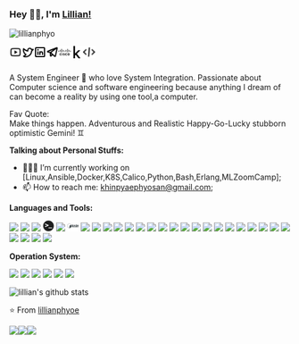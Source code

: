 ### Hey 👋🏽, I'm [Lillian!](https://about.me/lillianphyoe)    
<p align="left"> <img src="https://komarev.com/ghpvc/?username=lillianphyo" alt="lillianphyo" /> </p>   
<a href="https://youtube.com/@lillianphyo">
  <img align="left" alt="lillian's Youtube" width="22px" src="src/youtube.svg" />
</a>
<a href="https://twitter.com/lillianphyo">
  <img align="left" alt="lillian's Twitter" width="22px" src="src/twitter.svg" />
</a>
<a href="https://www.linkedin.com/in/lillianphyo/">
  <img align="left" alt="lillian's LinkdeIN" width="22px" src="src/linkedin.svg" />
</a>
<a href="https://t.me/lillianphyo">
  <img align="left" alt="lillian's Telegram" width="22px" src="src/telegram.svg" />
</a>
<a href="https://developer.cisco.com/user/profile/55aadd53-9704-11e8-9afd-0605a886e7c7">
  <img align="left" alt="lillian's devnet" width="22px" src="src/cisco.svg" />
</a>
<a href="https://www.kaggle.com/lillianphyo">
  <img align="left" alt="lillian's devnet" width="22px" src="src/kaggle.svg" />
</a>
<a href="https://g.dev/lillianphyo">
  <img align="left" alt="lillian's devnet" width="22px" src="src/google-dev.svg" />
</a>

<br />
<br />

A System Engineer 🚀 who love System Integration. Passionate about Computer science and software engineering because anything I dream of can become a reality by using one tool,a computer.   

Fav Quote:   
Make things happen. Adventurous and Realistic Happy-Go-Lucky stubborn optimistic Gemini! ♊

<!--- <img align="right"  src="https://media1.tenor.com/images/e8a3b80ecb33fd79b04f093cccd2353b/tenor.gif?itemid=15853135" /> -->
  
**Talking about Personal Stuffs:**

- 👨🏽‍💻 I’m currently working on [Linux,Ansible,Docker,K8S,Calico,Python,Bash,Erlang,MLZoomCamp];
- 📫 How to reach me: khinpyaephyosan@gmail.com;
<!--- - 📝[Resume](https://drive.google.com/file/d/1PzltvM67Nx7roHoU2mI5qeXE41PfYdGa/view?usp=sharing) -->

**Languages and Tools:**  

<code><img height="20" src="https://cdn.jsdelivr.net/npm/simple-icons@3.12.4/icons/python.svg"></code>
<code><img height="20" src="https://cdn.jsdelivr.net/npm/simple-icons@3.12.4/icons/mysql.svg"></code>
<code><img height="20" src="https://cdn.jsdelivr.net/npm/simple-icons@3.12.4/icons/git.svg"></code>
<code><img height="20" src="https://raw.githubusercontent.com/github/explore/80688e429a7d4ef2fca1e82350fe8e3517d3494d/topics/terminal/terminal.png"></code>
<code><img height="20" src="https://cdn.jsdelivr.net/npm/simple-icons@3.12.4/icons/ansible.svg"></code>
<code><img height="20" src="https://raw.githubusercontent.com/github/explore/80688e429a7d4ef2fca1e82350fe8e3517d3494d/topics/bash/bash.png"></code>
<code><img height="20" src="https://cdn.jsdelivr.net/npm/simple-icons@3.12.4/icons/erlang.svg"></code>
<code><img height="20" src="https://avatars0.githubusercontent.com/u/2165682?s=200&v=4"></code>
<code><img height="20" src="https://avatars0.githubusercontent.com/u/8827988?s=200&v=4"></code>
<code><img height="20" src="https://cdn.jsdelivr.net/npm/simple-icons@3.12.4/icons/linux.svg"></code>
<code><img height="20" src="https://cdn.jsdelivr.net/npm/simple-icons@3.12.4/icons/docker.svg"></code>
<code><img height="20" src="https://cdn.jsdelivr.net/npm/simple-icons@3.12.4/icons/prometheus.svg"></code>
<code><img height="20" src="https://cdn.jsdelivr.net/npm/simple-icons@3.12.4/icons/grafana.svg"></code>
<code><img height="20" src="https://avatars1.githubusercontent.com/u/4561226?s=200&v=4"></code>
<code><img height="20" src="https://avatars0.githubusercontent.com/u/5142645?s=200&v=4"></code>
<code><img height="20" src="https://cdn.jsdelivr.net/npm/simple-icons@3.12.4/icons/elasticsearch.svg"></code>
<code><img height="20" src="https://cdn.jsdelivr.net/npm/simple-icons@3.12.4/icons/elasticstack.svg"></code>
<code><img height="20" src="https://cdn.jsdelivr.net/npm/simple-icons@3.12.4/icons/eclipsemosquitto.svg"></code>
<code><img height="20" src="https://avatars3.githubusercontent.com/u/6178456?s=200&v=4"></code>
<code><img height="20" src="https://avatars3.githubusercontent.com/u/24291394?s=200&v=4"></code>
<code><img height="20" src="https://avatars3.githubusercontent.com/u/6748139?s=200&v=4"></code>
<code><img height="20" src="https://avatars0.githubusercontent.com/u/1282630?s=200&v=4"></code>
<code><img height="20" src="https://avatars3.githubusercontent.com/u/22860722?s=200&v=4"></code>
<code><img height="20" src="https://avatars1.githubusercontent.com/u/30269780?s=200&v=4"></code>
<code><img height="20" src="https://cdn.jsdelivr.net/npm/simple-icons@3.12.4/icons/kubernetes.svg"></code>
<code><img height="20" src="https://cdn.jsdelivr.net/npm/simple-icons@3.12.4/icons/vmware.svg"></code>
<code><img height="20" src="https://cdn.jsdelivr.net/npm/simple-icons@3.12.4/icons/amazonaws.svg"></code>
<code><img height="20" src="https://cdn.jsdelivr.net/npm/simple-icons@3.12.4/icons/nutanix.svg"></code>
<code><img height="20" src="https://cdn.jsdelivr.net/npm/simple-icons@3.12.4/icons/postman.svg"></code>

**Operation System:**  

<code><img height="20" src="https://cdn.jsdelivr.net/npm/simple-icons@3.12.4/icons/windows.svg"></code>
<code><img height="20" src="https://cdn.jsdelivr.net/npm/simple-icons@3.12.4/icons/redhat.svg"></code>
<code><img height="20" src="https://cdn.jsdelivr.net/npm/simple-icons@3.12.4/icons/debian.svg"></code>
<code><img height="20" src="https://cdn.jsdelivr.net/npm/simple-icons@3.12.4/icons/freebsd.svg"></code>
<code><img height="20" src="https://cdn.jsdelivr.net/npm/simple-icons@3.12.4/icons/manjaro.svg"></code>
<code><img height="20" src="https://avatars0.githubusercontent.com/u/5647000?s=200&v=4"></code>

![lillian's github stats](https://github-readme-stats.vercel.app/api?username=lillianphyo&show_icons=true&hide_border=true)

⭐️ From [lillianphyoe](https://github.com/lillianphyo)


<a href="https://github.com/lillianphyo/csr1000v_upgrade">
  <img align="left" src="https://github-readme-stats.vercel.app/api/pin/?username=lillianphyo&repo=csr1000v_upgrade" />
</a>

<a href="https://github.com/lillianphyo/python-gmail-api-test">
  <img align="left" src="https://github-readme-stats.vercel.app/api/pin/?username=lillianphyo&repo=python-gmail-api-test" />
</a>

<a href="https://github.com/lillianphyo/Ansible-module-jupiter_netme">
  <img align="left" src="https://github-readme-stats.vercel.app/api/pin/?username=lillianphyo&repo=Ansible-module-jupiter_netme" />
</a>

